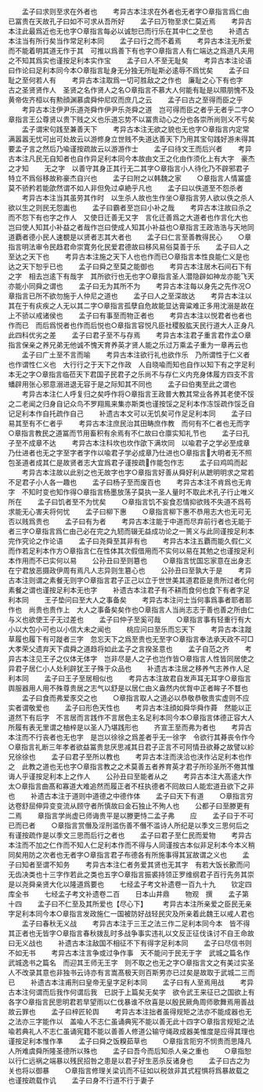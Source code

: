 <!-- { "loadSidebar": true } -->
　　孟子曰求则至求在外者也
　　考异古本注求在外者也无者字○章指言爲仁由已冨贵在天故孔子曰如不可求从吾所好
　　孟子曰万物至求仁莫近焉
　　考异古本注此最爲近也无也字○章指言每必以诚恕已而行乐在其中仁之至也
　　补遗古本注当有所行矣当作常足利本同
　　孟子曰行之而不着焉
　　考异古本注无所爱而不能着明其道无作于其　可推以爲善下有也字○章指言人有仁端达之爲道凡夫用之不知其爲实也谨按足利本实作宝
　　孟子曰人不至无耻矣
　　考异古本注论语曰作论曰足利本同今本○章指言耻身无分独无所耻斯必逺辱不爲忧矣
　　孟子曰耻之至何若人有
　　考异古本注取爲一切可胜敌之之作也　廉耻之心下有也字　古之圣贤贤作人　圣贤之名作贤人之名○章指言不慕大人何能有耻是以隰朋愧不及黄帝佐齐桓以有勲顔渊慕虞舜仲尼叹而庶几之云
　　孟子曰古之至得而臣之乎
　　考异古本注伊尹乐道尧舜作伊尹乐尧舜之道　岂可得而臣之者乎无者乎二字○章指言王公尊贤以贵下贱之义也乐道忘势不以冨贵动心之分也各崇所尚则义不亏矣
　　孟子谓宋句践至兼善天下
　　考异古本注无欲之貌也无也字○章指言内定常满嚣嚣无忧可出可处故云以游修身立世贱不失道达善天下乃用其宝句践好游未得其要孟子言之然后乃喩谨按疏故云以游游作士
　　孟子曰待文王而后兴者
　　考异古本注凡民无自知者也自作异足利本同今本故由文王之化由作须化上有大字　豪杰之才知
　　无之字　以善守其身正其行无二其字○章指言小人待化乃不辟邪君子特立不爲俗移故称豪杰自兴也
　　孟子曰附之以韩魏之家
　　○章指言人情冨盛莫不骄矜若能欿然谓不如人非但免过卓絶乎凡也
　　孟子曰以佚道至不怨杀者
　　考异古本注当其虽劳其作时　以生杀人故也生作坐○章指言劳人欲以佚之杀人欲以生之则民无怨讟也
　　孟子曰霸者至岂曰小补之哉
　　考异古本注故曰杀之而不怨下有也字之作人　又使日迁善无又字　言化迁善爲之大道者也作言化大也　岂曰使人知其小补益之者哉作岂曰使成人知其小补益也○章指言王政浩浩与天地同道覇者德小民人速覩是以贤者志其大者也
　　孟子曰仁言至善教得民心
　　○章指言明法审令民趋君命崇寛务化民爱君德故曰移风易俗莫善于乐
　　孟子曰人之至达之天下也
　　考异古本注施之天下人也也作而已○章指言本性良能仁义是也达之天下恕乎已也
　　孟子曰舜之至莫之能御也
　　考异古本注居木石间石下有之字　相去岂逺下有哉字　其所欲行也无也字○章指言圣人潜隐辟如神龙亦能飞天亦能小同舜之谓也
　　孟子曰无为其所不为
　　考异古本注每以身先之先作况○章指言已所不欲勿施于人仲尼之道也
　　孟子曰人之至深故达
　　考异古本注以其在于有疢疾之人无以其二字○章指言孤孽自危故能显达膏粱难正多用沈溺是故在上不骄以戒诸侯也
　　孟子曰有事至而物正者也
　　考异古本注以悦君者也者也作而已　而后爲悦者也作而后悦也○章指言容悦凡臣社稷股肱天民行道大人正身凡此四科优劣之差
　　孟子曰君子至不与存焉
　　考异古本注君子重言君作孟○章指言保亲之养兄弟无他诚不愧天育养英才贤人能之乐过万乘孟子重为一章再云也
　　孟子曰广土至不言而喻
　　考异古本注欲行礼也欲作乐　乃所谓性于仁义者也作谓性仁义也　大行行之于天下之作政　人自晓喩而知也自作以知下有之字足利本无之字○章指言临莅天下君国子民君子之乐尚不与存仁义内充身体履方四支不言蟠辟用张心邪意溺进退无容于是之际知其不同也
　　孟子曰伯夷至此之谓也
　　考异古本注仁人呼复归之矣呼作将○章指言王政普大教其常业各养其老使不馁之二老闻之归身自记众鸟不罗翔鳯来集亦斯类也谨按馁之足利本作冻馁疏作馁乏自记足利本作自托疏作自己
　　补遗古本文可以无饥矣可作足足利本同
　　孟子曰易其至有不仁者乎
　　考异古本注庶民治其田畴庶作教　而何有不仁者也无而字○章指言教民之道冨而节用畜积有余焉有不仁故曰仓廪实知礼节也
　　孟子曰孔子至不成章不达
　　考异古本注科坎也坎作欿下满坎同　以喩君子之学必至成章乃仕进者也无之字至字者字作以喩君子学必成章乃仕进也○章指言大明者无不照包圣道者成其仁是故贤者志大宜爲君子谨按疏作能包作志
　　孟子曰鸡鸣而起
　　考异古本注故以此别之也无故字也字○章指言好善从舜好利从蹠明明求之常若不足君子小人各一趣也
　　孟子曰杨子至而废百也
　　考异古本注不肯爲也无肯字　不知时变也知作得○章指言杨墨放荡子莫执一圣人量时不取此术孔子行止唯义所在
　　孟子曰饥者至不为忧矣
　　○章指言饥不妄食忍情抑欲贱不失道不爲苟求能无心害夫将何忧
　　孟子曰柳下惠
　　○章指言柳下惠不恭用志大也无可无否以贱爲贵也
　　孟子曰有为者
　　考异古本注能于中道而尽弃前行者也无能于者三字○章指言爲仁由己必在完之九轫而辍无益成功论之一篑义与此同谨按足利本完作究论之作论语
　　孟子曰尧舜至其非有也
　　考异古本注五覇而能久假仁义而作若足利本作方○章指言仁在性体其次假借用而不实何以易在其勉之也谨按足利本作用而不已实何以易
　　公孙丑曰至则簒也
　　○章指言忧国忘家意在出身志在宁君放恶摄政伊周有焉凡人志异则生簒心也
　　公孙丑曰至孰大于是
　　考异古本注则谓之素餐无则字○章指言君子正己以立于世世美其道君臣是贵所过者化何素餐之谓也谨按足利本无也字
　　补遗古本注君子有不耕而食何也食下有者字足利本同
　　王子垫问曰至大人之事备矣
　　考异古本注问士当何事爲事者耶者耶作也　尚贵也贵作上　大人之事备矣矣作也○章指言人当尚志志于善也善之所由仁与义也欲使王子无过差也
　　孟子曰仲子至奚可哉
　　○章指言事有轻重行有大小以大包小可也以小信大未之闻也
　　桃应问曰至乐而忘天下
　　考异古本注蹝草履也履下有可蹝者三字　忽忘天下之爲至贵也无至字○章指言奉法承天政不可□大孝荣父遗弃天下虞舜之道趋将如此孟子之言揆圣意也
　　孟子自范之齐
　　考异古本注见王子之仪体无体字　岂非尽是人之子也岂作皆○章指言人性皆同居使之异君子居仁小人处利辟犹王子殊于众品也
　　补遗古本注居之移养气志养作人足利本同
　　孟子曰王子至居相似也
　　考异古本注故君自发声耳无耳字○章指言舆服器用人用不殊尊贵居之志气以舒是以居仁由义盎然内优胷中正者眸子不瞀也
　　孟子曰食而弗爱豕交之也
　　○章指言取人之道必以恭敬恭敬贵实虚则不应实者谓敬爱也
　　孟子曰形色天性也
　　考异古本注顔如舜华舜作蕣　然能以正道然下有后字　不言居而言践作不言居色主名足利本同今本○章指言体德正容大人所履有表无里谓之柚梓是以圣人乃堪践形也
　　齐宣王至而弗为者也
　　考异古本注而不行丧者也无也字　是岂以徐徐之爲差者乎无一徐字　令欲行其朞丧令作今○章指言礼断三年孝者欲益冨贵怠厌思减其日君子正言不可阿情丑欲朞之故譬以紾兄徐徐也
　　孟子曰君子至所以教也
　　考异古本注而浃洽也浃作沾足利本也作之　此教之道也无也字○章指言教之之术莫善五者养育英才君子所珍圣所不倦其惟诲人乎谨按足利本上之作人
　　公孙丑曰至能者从之
　　考异古本注大髙逺大作太○章指言曲髙和寡道大难追然而履正者不枉执德者不囘故曰人能宏道丑欲下之非也
　　补遗古本注于道则中道德之中德作体
　　孟子曰天下有道
　　○章指言穷达卷舒屈伸异变变流从顾守者所慎故曰金石独止不殉人也
　　公都子曰至滕更有二焉
　　章指言学尚虚已师诲贵平是以滕更恃二孟子弗
　　应
　　孟子曰于不可已而已者
　　○章指言赏僭及淫刑滥伤善不僭不滥诗人所纪是以季文三思何后之有谨按疏作是以季文三思而后行之者也
　　孟子曰君子至仁民而爱物
　　考异古本注而不加之仁作而不知人仁足利本作而不得与人同谨按古本似非足利本今本义稍同矣用防之次者也无者字○章指言君子布德各有所施事得其冝故谓之义也
　　孟子曰知者至谓不知务
　　考异古本注仁者务爱其贤也无其字　有若大饭长歠而问无齿决类也十三字作若此之类也五字○章指言振裘持领正罗维纲君子百行先务其崇是以尧舜亲贤大化以隆道爲要也
　　七经孟子考文补遗卷一百九十九
　　钦定四库全书
　　七经孟子考文补遗卷二百
　　日本山井鼎
　　物观　撰
　　孟子第十四
　　孟子曰不仁至及其所爱也【尽心下】
　　考异古本注所亲爱之臣民无亲字足利本同今本○章指言发政施仁一国被防好战轻民灾及所亲着此魏王以戒人君也
　　孟子曰春秋无义战
　　考异古本注于三王之法三作二足利本同今本　皆不得其正者也无皆字○章指言春秋拨乱时多战争事实违礼以文反正征伐诛讨不自王命故曰无义战也
　　补遗古本注敌国不相征不下有得字足利本同
　　孟子曰尽信书则不如无书
　　考异古本注言争或过争作事　天不能问于民无于字　武城之篇名作武城逸书之篇名　而迎其王师无王字　则不取之也无之字○章指言文之有美过实圣人不改录其意也非独书云诗亦有言嵩髙极天则百斯男亦已过矣是故取于武城二三而已
　　补遗古本注甫刑曰皇帝无皇字足利本同
　　孟子曰有人至焉用战
　　考异古本注何谓而后我作何谓后我　已説于上篇矣无矣字　欲令武王来征已之国欲上有各字○章指言民思明君若旱望雨以仁伐暴谁不欣喜是以殷民厥角周师歌舞焉用善战故云罪也
　　孟子曰梓匠轮舆
　　考异古本注拙者虽得规矩之法亦不能成器也无之法亦三字能作以　盖喩人不志仁虽诵典宪不能以善无此十四字○章指言规矩之法喩若典礼人不志仁虽诵宪籍不能以善善人修道公输守绳政成器美惟度是应得其理也谨按足利本惟作凖
　　孟子曰舜之饭糗茹草也
　　○章指言阨穷不悯贵而思降凡人所难虞舜所隆圣德所以殊也
　　孟子曰吾今而后知杀人亲之重也
　　○章指恕以行仁远祸之端暴以残民招咎之患是以君子好生恶杀反诸身也
　　孟子曰古之为关也将以御暴
　　○章指言修理关梁讥而不征如以税敛非其式程惧将爲暴故载之也谨按疏载作讥
　　孟子曰身不行道不行于妻子
